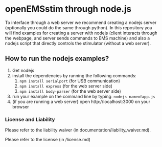 # openEMSstim through node.js

To interface through a web server we recommend creating a nodejs server (optionally you could do the same through python). In this repository you will find examples for creating a server with nodejs (client interacts through the webpage, and server sends commands to EMS machine) and also a nodejs script that directly controls the stimulator (without a web server).
 

## How to run the nodejs examples? 

1. Get nodejs 
2. install the dependencies by running the following commands:
	1. ``npm install serialport`` (for USB communication)
	2. ``npm install express`` (for the web server side)
	3. ``npm install body-parser`` (for the web server side)
3. run your example on the command line by typing: ``nodejs nameofapp.js``
4. (if you are running a web server) open http://localhost:3000 on your browser

### License and Liability

Please refer to the liability waiver (in documentation/liability_waiver.md).

Please refer to the license (in /license.md)



